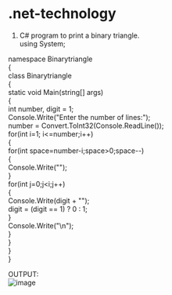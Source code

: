 # .net-technology
1. C# program to print a binary triangle.<br>
using System;<br>

namespace Binarytriangle<br>
{<br>
    class Binarytriangle<br>
    {<br>
        static void Main(string[] args)<br>
        {<br>
            int number, digit = 1;<br>
            Console.Write("Enter the number of lines:");<br>
            number = Convert.ToInt32(Console.ReadLine());<br>
            for(int i=1; i<=number;i++)<br>
            {<br>
                for(int space=number-i;space>0;space--)<br>
                {<br>
                    Console.Write("");<br>
                }<br>
                for(int j=0;j<i;j++)<br>
                {<br>
                    Console.Write(digit + "");<br>
                    digit = (digit == 1) ? 0 : 1;<br>
                }<br>
                Console.Write("\n");<br>
            }<br>
        }<br>
    }<br>
}<br>

OUTPUT:<br>
![image](https://user-images.githubusercontent.com/97940468/154416346-aab9b949-daaf-48d4-b745-2c70aead6524.png)

